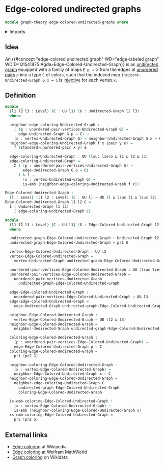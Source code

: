 # Edge-colored undirected graphs

```agda
module graph-theory.edge-colored-undirected-graphs where
```

<details><summary>Imports</summary>

```agda
open import foundation.dependent-pair-types
open import foundation.embeddings
open import foundation.universe-levels
open import foundation.unordered-pairs

open import graph-theory.neighbors-undirected-graphs
open import graph-theory.undirected-graphs
```

</details>

## Idea

An
{{#concept "edge-colored undirected graph" WD="edge-labeled graph" WDID=Q1541875 Agda=Edge-Colored-Undirected-Graph}}
is an [undirected graph](graph-theory.undirected-graphs.md) equipped with a
family of maps `E p → X` from the edges at
[unordered pairs](foundation.unordered-pairs.md) `p` into a type `C` of colors,
such that the induced map `incident-Undirected-Graph G x → C` is
[injective](foundation.injective-maps.md) for each vertex `x`.

## Definition

```agda
module _
  {l1 l2 l3 : Level} (C : UU l1) (G : Undirected-Graph l2 l3)
  where

  neighbor-edge-coloring-Undirected-Graph :
    ( (p : unordered-pair-vertices-Undirected-Graph G) →
      edge-Undirected-Graph G p → C) →
    (x : vertex-Undirected-Graph G) → neighbor-Undirected-Graph G x → C
  neighbor-edge-coloring-Undirected-Graph f x (pair y e) =
    f (standard-unordered-pair x y) e

  edge-coloring-Undirected-Graph : UU (lsuc lzero ⊔ l1 ⊔ l2 ⊔ l3)
  edge-coloring-Undirected-Graph =
    Σ ( (p : unordered-pair-vertices-Undirected-Graph G) →
        edge-Undirected-Graph G p → C)
      ( λ f →
        (x : vertex-Undirected-Graph G) →
        is-emb (neighbor-edge-coloring-Undirected-Graph f x))

Edge-Colored-Undirected-Graph :
  {l : Level} (l1 l2 : Level) (C : UU l) → UU (l ⊔ lsuc l1 ⊔ lsuc l2)
Edge-Colored-Undirected-Graph l1 l2 C =
  Σ ( Undirected-Graph l1 l2)
    ( edge-coloring-Undirected-Graph C)

module _
  {l1 l2 l3 : Level} {C : UU l1} (G : Edge-Colored-Undirected-Graph l2 l3 C)
  where

  undirected-graph-Edge-Colored-Undirected-Graph : Undirected-Graph l2 l3
  undirected-graph-Edge-Colored-Undirected-Graph = pr1 G

  vertex-Edge-Colored-Undirected-Graph : UU l2
  vertex-Edge-Colored-Undirected-Graph =
    vertex-Undirected-Graph undirected-graph-Edge-Colored-Undirected-Graph

  unordered-pair-vertices-Edge-Colored-Undirected-Graph : UU (lsuc lzero ⊔ l2)
  unordered-pair-vertices-Edge-Colored-Undirected-Graph =
    unordered-pair-vertices-Undirected-Graph
      undirected-graph-Edge-Colored-Undirected-Graph

  edge-Edge-Colored-Undirected-Graph :
    unordered-pair-vertices-Edge-Colored-Undirected-Graph → UU l3
  edge-Edge-Colored-Undirected-Graph =
    edge-Undirected-Graph undirected-graph-Edge-Colored-Undirected-Graph

  neighbor-Edge-Colored-Undirected-Graph :
    vertex-Edge-Colored-Undirected-Graph → UU (l2 ⊔ l3)
  neighbor-Edge-Colored-Undirected-Graph =
    neighbor-Undirected-Graph undirected-graph-Edge-Colored-Undirected-Graph

  coloring-Edge-Colored-Undirected-Graph :
    (p : unordered-pair-vertices-Edge-Colored-Undirected-Graph) →
    edge-Edge-Colored-Undirected-Graph p → C
  coloring-Edge-Colored-Undirected-Graph =
    pr1 (pr2 G)

  neighbor-coloring-Edge-Colored-Undirected-Graph :
    (x : vertex-Edge-Colored-Undirected-Graph) →
    neighbor-Edge-Colored-Undirected-Graph x → C
  neighbor-coloring-Edge-Colored-Undirected-Graph =
    neighbor-edge-coloring-Undirected-Graph C
      undirected-graph-Edge-Colored-Undirected-Graph
      coloring-Edge-Colored-Undirected-Graph

  is-emb-coloring-Edge-Colored-Undirected-Graph :
    (x : vertex-Edge-Colored-Undirected-Graph) →
    is-emb (neighbor-coloring-Edge-Colored-Undirected-Graph x)
  is-emb-coloring-Edge-Colored-Undirected-Graph =
    pr2 (pr2 G)
```

## External links

- [Edge coloring](https://en.wikipedia.org/wiki/Edge_coloring) at Wikipedia
- [Edge coloring](https://mathworld.wolfram.com/EdgeColoring.html) at Wolfram
  MathWorld
- [Graph coloring](https://www.wikidata.org/entity/Q504843) on Wikidata
